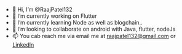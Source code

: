 - 👋 Hi, I’m @RaajPatel132
- 👀 I’m currently working on Flutter
- 🌱 I’m currently learning Node as well as blogchain..
- 💞️ I’m looking to collaborate on android with Java, flutter, nodeJs  
- 📫 You cab  reach me via email me at raajpatel132@gmail.com or [LinkedIn](https://www.linkedin.com/in/raaj--patel/)

<!---
RaajPatel132/RaajPatel132 is a ✨ special ✨ repository because its `README.md` (this file) appears on your GitHub profile.
You can click the Preview link to take a look at your changes.
--->
